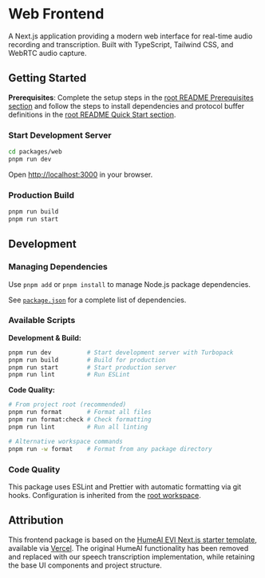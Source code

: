 # Web Frontend

A Next.js application providing a modern web interface for real-time audio recording and transcription. Built with TypeScript, Tailwind CSS, and WebRTC audio capture.

## Getting Started

**Prerequisites**: Complete the setup steps in the [root README Prerequisites section](../../README.md#prerequisites) and follow the steps to install dependencies and protocol buffer definitions in the [root README Quick Start section](../../README.md#quick-start).

### Start Development Server

```bash
cd packages/web
pnpm run dev
```

Open [http://localhost:3000](http://localhost:3000) in your browser.

### Production Build

```bash
pnpm run build
pnpm run start
```

## Development

### Managing Dependencies

Use `pnpm add` or `pnpm install` to manage Node.js package dependencies.

See [`package.json`](package.json) for a complete list of dependencies.

### Available Scripts

**Development & Build:**
```bash
pnpm run dev          # Start development server with Turbopack
pnpm run build        # Build for production
pnpm run start        # Start production server
pnpm run lint         # Run ESLint
```

**Code Quality:**
```bash
# From project root (recommended)
pnpm run format       # Format all files
pnpm run format:check # Check formatting
pnpm run lint         # Run all linting

# Alternative workspace commands
pnpm run -w format    # Format from any package directory
```

### Code Quality

This package uses ESLint and Prettier with automatic formatting via git hooks. Configuration is inherited from the [root workspace](../../.lintstagedrc.yaml).

## Attribution

This frontend package is based on the [HumeAI EVI Next.js starter template](https://github.com/HumeAI/hume-evi-next-js-starter), available via [Vercel](https://vercel.com/templates/ai/empathic-voice-interface-starter). The original HumeAI functionality has been removed and replaced with our speech transcription implementation, while retaining the base UI components and project structure.
